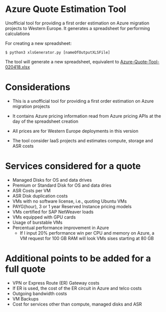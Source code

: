 # Azure Quote Estimation Tool

Unofficial tool for providing a first order estimation on Azure migration projects to Western Europe.
It generates a spreadsheet for performing calculations

For creating a new spreadsheet:<br/>
```
$ python3 xlsGenerator.py [nameOfOutputXLSFile]
```

The tool will generate a new spreadsheet, equivalent to <a href="https://github.com/SeryioGonzalez/azure-pricer/raw/master/aux/Azure-Quote-Tool-020418.xlsx">Azure-Quote-Tool-020418.xlsx</a>

# Considerations

- This is a unofficial tool for providing a first order estimation on Azure migration projects

- It contains Azure pricing information read from Azure pricing APIs at the day of the spreadsheet creation

- All prices are for Western Europe deployments in this version

- The tool consider IaaS projects and estimates compute, storage and ASR costs

# Services considered for a quote

- Managed Disks for OS and data drives
- Premium or Standard Disk for OS and data dries
- ASR Costs per VM
- ASR Disk duplication costs
- VMs with no software license, i.e., quoting Ubuntu VMs
- PAYG(hour), 3 or 1 year Reserved Instance pricing models
- VMs certified for SAP NetWeaver loads
- VMs equipped with GPU cards
- Usage of burstable VMs
- Percentual performance improvement in Azure
	- If I input 20% performance win per CPU and memory on Azure, a VM request for 100 GB RAM will look VMs sises starting at 80 GB

# Additional points to be added for a full quote

- VPN or Express Route (ER) Gateway costs
- If ER is used, the cost of the ER circuit in Azure and telco costs
- Outgoing bandwidth costs
- VM Backups
- Cost for services other than compute, managed disks and ASR
